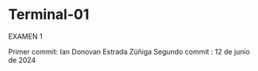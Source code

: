 # Terminal-01
EXAMEN 1

Primer commit: Ian Donovan Estrada Zúñiga
Segundo commit : 12 de junio de 2024